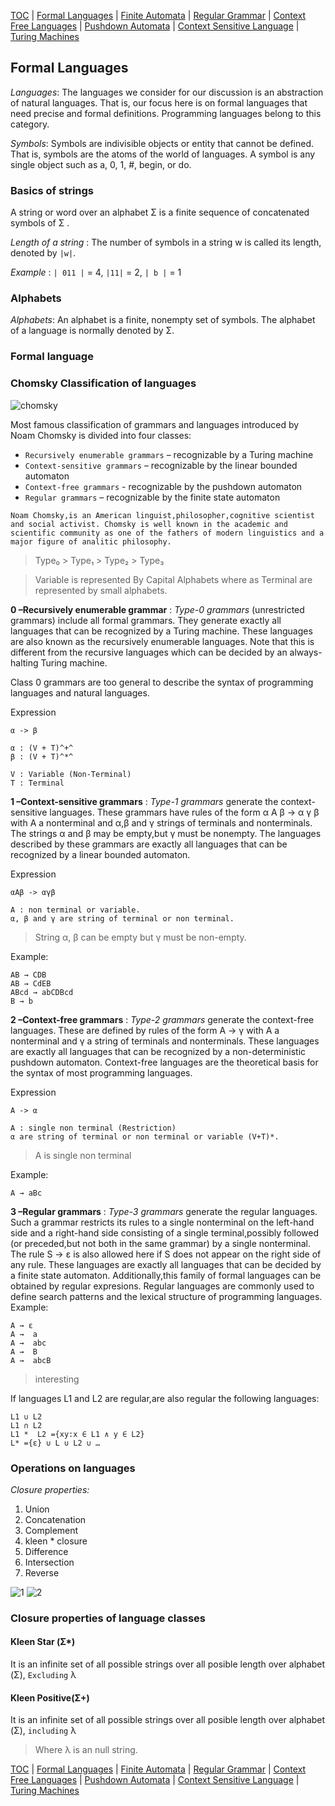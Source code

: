 [TOC](index.md) | [Formal Languages](formal.md) | [Finite Automata](finite.md) | [Regular Grammar](regular.md) | [Context Free Languages](contextF.md) | [Pushdown Automata](pushdown.md) | [Context Sensitive Language](contextS.md) | [Turing Machines](turing.md)

## Formal Languages

*Languages*: The languages we consider for our discussion is an abstraction of natural languages. That is, our focus here is on formal languages that need precise and formal definitions. Programming languages belong to this category.

*Symbols*: Symbols are indivisible objects or entity that cannot be defined. That is, symbols are the atoms of the world of languages. A symbol is any single object such as a, 0, 1, #, begin, or do.

### Basics of strings

A string or word over an alphabet Σ is a finite sequence of concatenated symbols of Σ .

*Length of a string* : The number of symbols in a string w is called its length, denoted by `|w|`.

*Example* : `| 011 |` = 4, `|11|` = 2, `| b |` = 1

### Alphabets

*Alphabets*: An alphabet is a finite, nonempty set of symbols. The alphabet of a language is normally denoted by Σ.

### Formal language

### Chomsky Classification of languages

![chomsky](https://files.codingninjas.in/article_images/chomsky-hierarchy-0-1649181153.jpg)

Most famous classification of grammars and languages ​​introduced by Noam Chomsky is divided into four classes:

- `Recursively enumerable grammars` – recognizable by a Turing machine
- `Context-sensitive grammars` – recognizable by the linear bounded automaton
- `Context-free grammars` - recognizable by the pushdown automaton
- `Regular grammars` – recognizable by the finite state automaton

```
Noam Chomsky,is an American linguist,philosopher,cognitive scientist and social activist. Chomsky is well known in the academic and scientific community as one of the fathers of modern linguistics and a major figure of analitic philosophy.
```

> Type₀ > Type₁  > Type₂ > Type₃

> Variable is represented By Capital Alphabets where as Terminal are represented by small alphabets.

**0 –Recursively enumerable grammar** :
*Type-0 grammars* (unrestricted grammars) include all formal grammars. They generate exactly all languages that can be recognized by a Turing machine. These languages are also known as the recursively enumerable languages. Note that this is different from the recursive languages which can be decided by an always-halting Turing machine.

Class 0 grammars are too general to describe the syntax of programming languages ​​and natural languages​​.

Expression

```
α -> β

α : (V + T)^+^
β : (V + T)^*^

V : Variable (Non-Terminal)
T : Terminal
```

**1 –Context-sensitive grammars** :
*Type-1 grammars* generate the context-sensitive languages. These grammars have rules of the form α A β → α γ β with A a nonterminal and α,β and γ strings of terminals and nonterminals. The strings α and β may be empty,but γ must be nonempty. The languages described by these grammars are exactly all languages that can be recognized by a linear bounded automaton.

Expression

```
αAβ -> αγβ

A : non terminal or variable.
α, β and γ are string of terminal or non terminal.
```

> String α, β can be empty but γ must be non-empty.

Example:

```
AB → CDB
AB → CdEB
ABcd → abCDBcd
B → b
```

**2 –Context-free grammars** :
*Type-2 grammars* generate the context-free languages. These are defined by rules of the form A → γ with A a nonterminal and γ a string of terminals and nonterminals. These languages are exactly all languages that can be recognized by a non-deterministic pushdown automaton. Context-free languages are the theoretical basis for the syntax of most programming languages.

Expression

```
A -> α

A : single non terminal (Restriction)
α are string of terminal or non terminal or variable (V+T)*.
```

> A is single non terminal

Example:

```
A → aBc
```

**3 –Regular grammars** :
*Type-3 grammars* generate the regular languages. Such a grammar restricts its rules to a single nonterminal on the left-hand side and a right-hand side consisting of a single terminal,possibly followed (or preceded,but not both in the same grammar) by a single nonterminal. The rule S → ε is also allowed here if S does not appear on the right side of any rule. These languages are exactly all languages that can be decided by a finite state automaton. Additionally,this family of formal languages can be obtained by regular expresions. Regular languages are commonly used to define search patterns and the lexical structure of programming languages.
Example:

```
A → ε
A →  a
A →  abc
A →  B
A →  abcB
```

> interesting

If languages L1 and L2 are regular,are also regular the following languages:

```
L1 ∪ L2
L1 ∩ L2
L1 *  L2 ={xy:x ∈ L1 ∧ y ∈ L2}
L* ={ε} ∪ L ∪ L2 ∪ …
```

### Operations on languages

*Closure properties:*

1. Union
1. Concatenation
1. Complement
1. kleen * closure
1. Difference
1. Intersection
1. Reverse

![1](https://raw.githubusercontent.com/geekabhinav007/TOC-Short/main/image/1.png)
![2](https://raw.githubusercontent.com/geekabhinav007/TOC-Short/main/image/2.png)

### Closure properties of language classes

#### Kleen Star (Σ*)

It is an infinite set of all possible strings over all posible length over alphabet (Σ), `Excluding` λ

#### Kleen Positive(Σ+)

It is an infinite set of all possible strings over all posible length over alphabet (Σ), `including` λ

> Where λ is an null string.

[TOC](index.md) | [Formal Languages](formal.md) | [Finite Automata](finite.md) | [Regular Grammar](regular.md) | [Context Free Languages](contextF.md) | [Pushdown Automata](pushdown.md) | [Context Sensitive Language](contextS.md) | [Turing Machines](turing.md)
